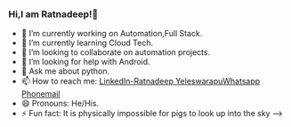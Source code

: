 ### Hi,I am Ratnadeep!👋


- 🔭 I’m currently working on Automation,Full Stack.
- 🌱 I’m currently learning Cloud Tech.
- 👯 I’m looking to collaborate on automation projects.
- 🤔 I’m looking for help with Android.
- 💬 Ask me about python.
- 📫 How to reach me: [LinkedIn-Ratnadeep Yeleswarapu](https://www.linkedin.com/in/ratnadeep-yeleswarapu-9586661b3/)[Whatsapp](https://wa.me/919177410501)
[Phone](tel:+91%2091774%2010501)[mail](mailto:ratnadeepysvs@protonmail.com)
- 😄 Pronouns: He/His.
- ⚡ Fun fact: It is physically impossible for pigs to look up into the sky
-->
